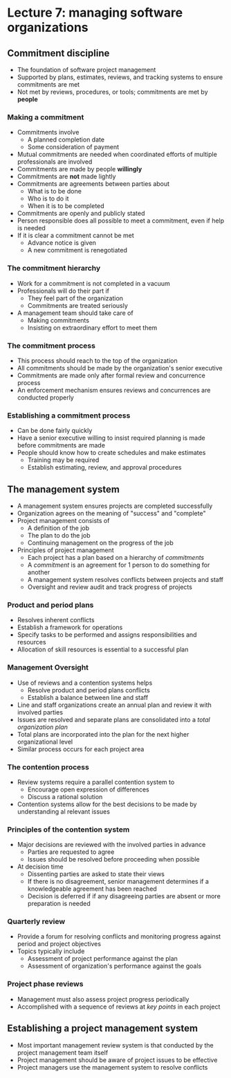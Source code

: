 # Lecture 7: managing software organizations

## Commitment discipline

- The foundation of software project management
- Supported by plans, estimates, reviews, and tracking systems to ensure commitments are met
- Not met by reviews, procedures, or tools; commitments are met by **people**

### Making a commitment

- Commitments involve
  - A planned completion date
  - Some consideration of payment
- Mutual commitments are needed when coordinated efforts of multiple professionals are involved
- Commitments are made by people **willingly**
- Commitments are **not** made lightly
- Commitments are agreements between parties about
  - What is to be done
  - Who is to do it 
  - When it is to be completed
- Commitments are openly and publicly stated
- Person responsible does all possible to meet a commitment, even if help is needed
- If it is clear a commitment cannot be met
  - Advance notice is given
  - A new commitment is renegotiated

### The commitment hierarchy

- Work for a commitment is not completed in a vacuum
- Professionals will do their part if
  - They feel part of the organization
  - Commitments are treated seriously
- A management team should take care of
  - Making commitments
  - Insisting on extraordinary effort to meet them

### The commitment process

- This process should reach to the top of the organization
- All commitments should be made by the organization's senior executive
- Commitments are made only after formal review and concurrence process
- An enforcement mechanism ensures reviews and concurrences are conducted properly

### Establishing a commitment process

- Can be done fairly quickly
- Have a senior executive willing to insist required planning is made before commitments are made
- People should know how to create schedules and make estimates
  - Training may be required
  - Establish estimating, review, and approval procedures

## The management system

- A management system ensures projects are completed successfully
- Organization agrees on the meaning of "success" and "complete"
- Project management consists of
  - A definition of the job
  - The plan to do the job
  - Continuing management on the progress of the job
- Principles of project management
  - Each project has a plan based on a hierarchy of *commitments*
  - A *commitment* is an agreement for 1 person to do something for another
  - A management system resolves conflicts between projects and staff
  - Oversight and review audit and track progress of projects

### Product and period plans

- Resolves inherent conflicts 
- Establish a framework for operations
- Specify tasks to be performed and assigns responsibilities and resources
- Allocation of skill resources is essential to a successful plan

### Management Oversight

- Use of reviews and a contention systems helps
  - Resolve product and period plans conflicts
  - Establish a balance between line and staff
- Line and staff organizations create an annual plan and review it with involved parties
- Issues are resolved and separate plans are consolidated into a *total organization plan*
- Total plans are incorporated into the plan for the next higher organizational level
- Similar process occurs for each project area

### The contention process

- Review systems require a parallel contention system to
  - Encourage open expression of differences
  - Discuss a rational solution
- Contention systems allow for the best decisions to be made by understanding al relevant issues

### Principles of the contention system

- Major decisions are reviewed with the involved parties in advance
  - Parties are requested to agree
  - Issues should be resolved before proceeding when possible
- At decision time
  - Dissenting parties are asked to state their views
  - If there is no disagreement, senior management determines if a knowledgeable agreement has been reached
  - Decision is deferred if if any disagreeing parties are absent or more preparation is needed

### Quarterly review

- Provide a forum for resolving conflicts and monitoring progress against period and project objectives
- Topics typically include
  - Assessment of project performance against the plan
  - Assessment of organization's performance against the goals

### Project phase reviews

- Management must also assess project progress periodically
- Accomplished with a sequence of reviews at *key points* in each project

## Establishing a project management system

- Most important management review system is that conducted by the project management team itself
- Project management should be aware of project issues to be effective
- Project managers use the management system to resolve conflicts
